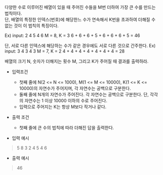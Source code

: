 다양한 수로 이루어진 배열이 있을 때 주어진 수들을 M번 더하여 가장 큰 수를 만드는 법칙이다.  
단, 배열의 특정한 인덱스(번호)에 해당한느 수가 연속해서 K번을 초과하여 더해질 수 없는 것이 이 법칙의 특징이다.

Ex) 
input: 2 4 5 4 6
M = 8, K = 3
6 + 6 + 6 + 5 + 6 + 6 + 6 + 5 = 46

단, 서로 다른 인덱스에 해당하는 수가 같은 경우에도 서로 다른 것으로 간주한다.
Ex)
input: 3 4 3 4 3
M = 7, K = 2
4 + 4 + 4 + 4 + 4 + 4 + 4 = 28

배열의 크기 N, 숫자가 더해지는 횟수 M, 그리고 K가 주어질 때 결과를 출력하라.


- 입력조건
  - 첫째 줄에 N(2 <= N <= 1000), M(1 <= M <= 10000), K(1 <= K <= 10000)의 자연수가 주어지며, 각 자연수는 공백으로 구분한다.
  - 둘째 줄에 N개의 자연수가 주어진다. 각 자연수는 공백으로 구분한다. 단, 각각의 자연수는 1 이상 10000 이하의 수로 주어진다.
  - 입력으로 주어지는 K는 항상 M보다 작거나 같다.

- 출력 조건
  - 첫째 줄에 큰 수의 법칙에 따라 더해진 답을 출력한다.

- 입력 예시
> 5 8 3
> 2 4 5 4 6

- 출력 예시
> 46
